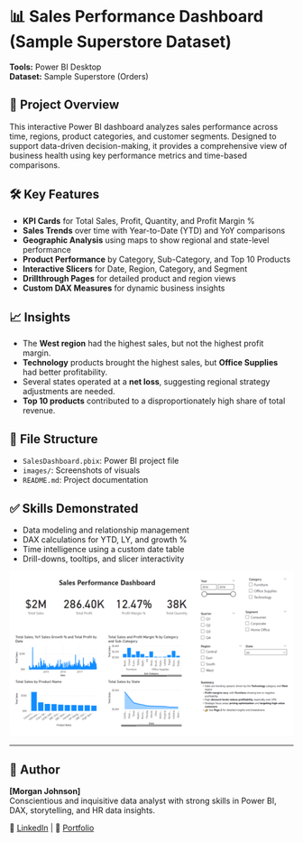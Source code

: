 # 📊 Sales Performance Dashboard (Sample Superstore Dataset)

**Tools:** Power BI Desktop  
**Dataset:** Sample Superstore (Orders)

## 🚀 Project Overview
This interactive Power BI dashboard analyzes sales performance across time, regions, product categories, and customer segments. Designed to support data-driven decision-making, it provides a comprehensive view of business health using key performance metrics and time-based comparisons.

## 🛠️ Key Features
- **KPI Cards** for Total Sales, Profit, Quantity, and Profit Margin %
- **Sales Trends** over time with Year-to-Date (YTD) and YoY comparisons
- **Geographic Analysis** using maps to show regional and state-level performance
- **Product Performance** by Category, Sub-Category, and Top 10 Products
- **Interactive Slicers** for Date, Region, Category, and Segment
- **Drillthrough Pages** for detailed product and region views
- **Custom DAX Measures** for dynamic business insights

## 📈 Insights
- The **West region** had the highest sales, but not the highest profit margin.
- **Technology** products brought the highest sales, but **Office Supplies** had better profitability.
- Several states operated at a **net loss**, suggesting regional strategy adjustments are needed.
- **Top 10 products** contributed to a disproportionately high share of total revenue.

## 📂 File Structure
- `SalesDashboard.pbix`: Power BI project file
- `images/`: Screenshots of visuals
- `README.md`: Project documentation

## ✅ Skills Demonstrated
- Data modeling and relationship management
- DAX calculations for YTD, LY, and growth %
- Time intelligence using a custom date table
- Drill-downs, tooltips, and slicer interactivity

![Sales Performance Dashboard Preview](Preview-Sales%20Performance%20Dashboard.png)


- ---

## 👤 Author
**[Morgan Johnson]**  
Conscientious and inquisitive data analyst with strong skills in Power BI, DAX, storytelling, and HR data insights.

📎 [LinkedIn](https://www.linkedin.com/in/morgan-johnson-8218b2177/) | 📂 [Portfolio](https://data-analysis-by-morgan.super.site/)

